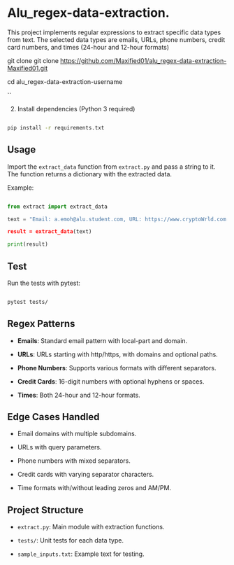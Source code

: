 # Alu_regex-data-extraction.

This project implements regular expressions to extract specific data types from text. The selected data types are emails, URLs, phone numbers, credit card numbers, and times (24-hour and 12-hour formats)

git clone git clone https://github.com/Maxified01/alu_regex-data-extraction-Maxified01.git

cd alu_regex-data-extraction-username

``

2. Install dependencies (Python 3 required)

```bash

pip install -r requirements.txt

```

## Usage

Import the `extract_data` function from `extract.py` and pass a string to it. The function returns a dictionary with the extracted data.

Example:

```python

from extract import extract_data

text = "Email: a.emoh@alu.student.com, URL: https://www.cryptoWrld.com , Phone: (+234, +1):['+2348124559142','+1202-555-0181'], Credit Cards:['4567-8910-1112-1356'], Hours: ['9:50'] 

result = extract_data(text)

print(result)

```

## Test

Run the tests with pytest:

```bash

pytest tests/

```

## Regex Patterns

- **Emails**: Standard email pattern with local-part and domain.

- **URLs**: URLs starting with http/https, with domains and optional paths.

- **Phone Numbers**: Supports various formats with different separators.

- **Credit Cards**: 16-digit numbers with optional hyphens or spaces.

- **Times**: Both 24-hour and 12-hour formats.

## Edge Cases Handled

- Email domains with multiple subdomains.

- URLs with query parameters.

- Phone numbers with mixed separators.

- Credit cards with varying separator characters.

- Time formats with/without leading zeros and AM/PM.

## Project Structure

- `extract.py`: Main module with extraction functions.

- `tests/`: Unit tests for each data type.

- `sample_inputs.txt`: Example text for testing.